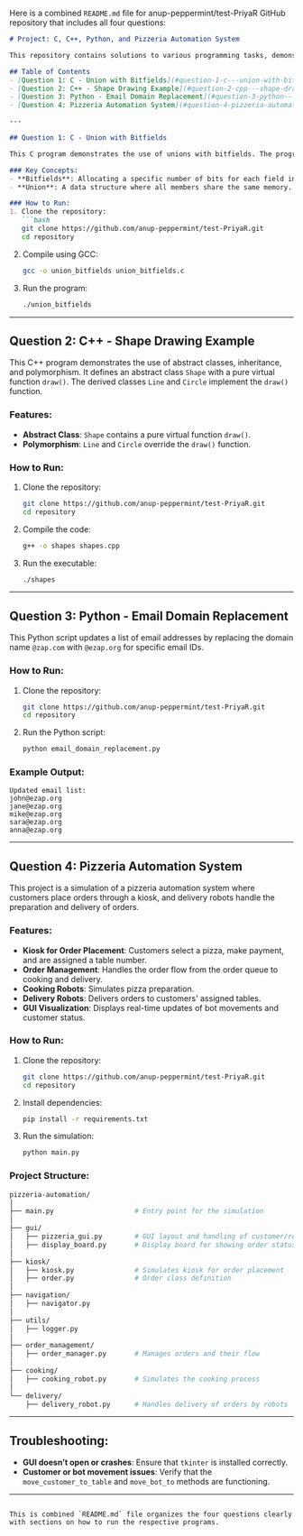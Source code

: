 Here is a combined `README.md` file for anup-peppermint/test-PriyaR  GitHub repository that includes all four questions:

```markdown
# Project: C, C++, Python, and Pizzeria Automation System

This repository contains solutions to various programming tasks, demonstrating concepts in C, C++, Python, and system design. It includes a union with bitfields in C, abstract classes and polymorphism in C++, email domain replacement in Python, and a pizzeria automation system.

## Table of Contents
- [Question 1: C - Union with Bitfields](#question-1-c---union-with-bitfields)
- [Question 2: C++ - Shape Drawing Example](#question-2-cpp---shape-drawing-example)
- [Question 3: Python - Email Domain Replacement](#question-3-python---email-domain-replacement)
- [Question 4: Pizzeria Automation System](#question-4-pizzeria-automation-system)

---

## Question 1: C - Union with Bitfields

This C program demonstrates the use of unions with bitfields. The program defines a structure with bitfields and shows how unions allow you to access the same memory in different formats.

### Key Concepts:
- **Bitfields**: Allocating a specific number of bits for each field in a structure.
- **Union**: A data structure where all members share the same memory.

### How to Run:
1. Clone the repository:
   ```bash
   git clone https://github.com/anup-peppermint/test-PriyaR.git
   cd repository
   ```
2. Compile using GCC:
   ```bash
   gcc -o union_bitfields union_bitfields.c
   ```
3. Run the program:
   ```bash
   ./union_bitfields
   ```

---

## Question 2: C++ - Shape Drawing Example

This C++ program demonstrates the use of abstract classes, inheritance, and polymorphism. It defines an abstract class `Shape` with a pure virtual function `draw()`. The derived classes `Line` and `Circle` implement the `draw()` function.

### Features:
- **Abstract Class**: `Shape` contains a pure virtual function `draw()`.
- **Polymorphism**: `Line` and `Circle` override the `draw()` function.

### How to Run:
1. Clone the repository:
   ```bash
   git clone https://github.com/anup-peppermint/test-PriyaR.git
   cd repository
   ```
2. Compile the code:
   ```bash
   g++ -o shapes shapes.cpp
   ```
3. Run the executable:
   ```bash
   ./shapes
   ```

---

## Question 3: Python - Email Domain Replacement

This Python script updates a list of email addresses by replacing the domain name `@zap.com` with `@ezap.org` for specific email IDs.

### How to Run:
1. Clone the repository:
   ```bash
   git clone https://github.com/anup-peppermint/test-PriyaR.git
   cd repository
   ```
2. Run the Python script:
   ```bash
   python email_domain_replacement.py
   ```

### Example Output:
```
Updated email list:
john@ezap.org
jane@ezap.org
mike@ezap.org
sara@ezap.org
anna@ezap.org
```

---

## Question 4: Pizzeria Automation System

This project is a simulation of a pizzeria automation system where customers place orders through a kiosk, and delivery robots handle the preparation and delivery of orders.

### Features:
- **Kiosk for Order Placement**: Customers select a pizza, make payment, and are assigned a table number.
- **Order Management**: Handles the order flow from the order queue to cooking and delivery.
- **Cooking Robots**: Simulates pizza preparation.
- **Delivery Robots**: Delivers orders to customers' assigned tables.
- **GUI Visualization**: Displays real-time updates of bot movements and customer status.

### How to Run:
1. Clone the repository:
   ```bash
   git clone https://github.com/anup-peppermint/test-PriyaR.git
   cd repository
   ```
2. Install dependencies:
   ```bash
   pip install -r requirements.txt
   ```
3. Run the simulation:
   ```bash
   python main.py
   ```

### Project Structure:
```bash
pizzeria-automation/
│
├── main.py                    # Entry point for the simulation
│
├── gui/                       
│   ├── pizzeria_gui.py        # GUI layout and handling of customer/robot movements
│   ├── display_board.py       # Display board for showing order statuses
│
├── kiosk/
│   ├── kiosk.py               # Simulates kiosk for order placement
│   ├── order.py               # Order class definition
│
├── navigation/
│   ├── navigator.py              
│
├── utils/
│   ├── logger.py               
│
├── order_management/
│   ├── order_manager.py       # Manages orders and their flow
│
├── cooking/
│   ├── cooking_robot.py       # Simulates the cooking process
│
└── delivery/
    ├── delivery_robot.py      # Handles delivery of orders by robots
```

---

## Troubleshooting:
- **GUI doesn’t open or crashes**: Ensure that `tkinter` is installed correctly.
- **Customer or bot movement issues**: Verify that the `move_customer_to_table` and `move_bot_to` methods are functioning.

---

```

This is combined `README.md` file organizes the four questions clearly with sections on how to run the respective programs.